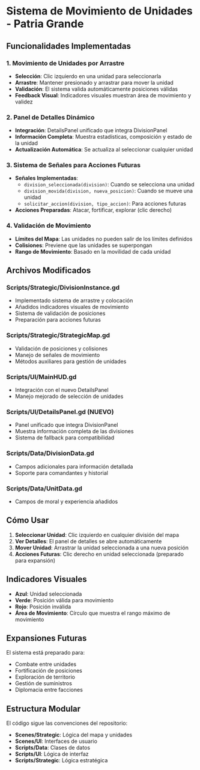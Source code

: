 # Sistema de Movimiento de Unidades - Patria Grande

## Funcionalidades Implementadas

### 1. Movimiento de Unidades por Arrastre
- **Selección**: Clic izquierdo en una unidad para seleccionarla
- **Arrastre**: Mantener presionado y arrastrar para mover la unidad
- **Validación**: El sistema valida automáticamente posiciones válidas
- **Feedback Visual**: Indicadores visuales muestran área de movimiento y validez

### 2. Panel de Detalles Dinámico
- **Integración**: DetailsPanel unificado que integra DivisionPanel
- **Información Completa**: Muestra estadísticas, composición y estado de la unidad
- **Actualización Automática**: Se actualiza al seleccionar cualquier unidad

### 3. Sistema de Señales para Acciones Futuras
- **Señales Implementadas**: 
  - `division_seleccionada(division)`: Cuando se selecciona una unidad
  - `division_movida(division, nueva_posicion)`: Cuando se mueve una unidad
  - `solicitar_accion(division, tipo_accion)`: Para acciones futuras
- **Acciones Preparadas**: Atacar, fortificar, explorar (clic derecho)

### 4. Validación de Movimiento
- **Límites del Mapa**: Las unidades no pueden salir de los límites definidos
- **Colisiones**: Previene que las unidades se superpongan
- **Rango de Movimiento**: Basado en la movilidad de cada unidad

## Archivos Modificados

### Scripts/Strategic/DivisionInstance.gd
- Implementado sistema de arrastre y colocación
- Añadidos indicadores visuales de movimiento
- Sistema de validación de posiciones
- Preparación para acciones futuras

### Scripts/Strategic/StrategicMap.gd
- Validación de posiciones y colisiones
- Manejo de señales de movimiento
- Métodos auxiliares para gestión de unidades

### Scripts/UI/MainHUD.gd
- Integración con el nuevo DetailsPanel
- Manejo mejorado de selección de unidades

### Scripts/UI/DetailsPanel.gd (NUEVO)
- Panel unificado que integra DivisionPanel
- Muestra información completa de las divisiones
- Sistema de fallback para compatibilidad

### Scripts/Data/DivisionData.gd
- Campos adicionales para información detallada
- Soporte para comandantes y historial

### Scripts/Data/UnitData.gd
- Campos de moral y experiencia añadidos

## Cómo Usar

1. **Seleccionar Unidad**: Clic izquierdo en cualquier división del mapa
2. **Ver Detalles**: El panel de detalles se abre automáticamente
3. **Mover Unidad**: Arrastrar la unidad seleccionada a una nueva posición
4. **Acciones Futuras**: Clic derecho en unidad seleccionada (preparado para expansión)

## Indicadores Visuales

- **Azul**: Unidad seleccionada
- **Verde**: Posición válida para movimiento
- **Rojo**: Posición inválida
- **Área de Movimiento**: Círculo que muestra el rango máximo de movimiento

## Expansiones Futuras

El sistema está preparado para:
- Combate entre unidades
- Fortificación de posiciones
- Exploración de territorio
- Gestión de suministros
- Diplomacia entre facciones

## Estructura Modular

El código sigue las convenciones del repositorio:
- **Scenes/Strategic**: Lógica del mapa y unidades
- **Scenes/UI**: Interfaces de usuario
- **Scripts/Data**: Clases de datos
- **Scripts/UI**: Lógica de interfaz
- **Scripts/Strategic**: Lógica estratégica